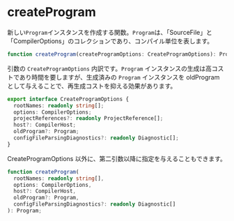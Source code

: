 # createProgram

新しい`Program`インスタンスを作成する関数。`Program`は、「SourceFile」と「CompilerOptions」のコレクションであり、コンパイル単位を表します。

```typescript
function createProgram(createProgramOptions: CreateProgramOptions): Program;
```

引数の `CreateProgramOptions` 内訳です。`Program` インスタンスの生成は高コストであり時間を要しますが、生成済みの `Program` インスタンスを oldProgram として与えることで、再生成コストを抑える効果があります。

```typescript
export interface CreateProgramOptions {
  rootNames: readonly string[];
  options: CompilerOptions;
  projectReferences?: readonly ProjectReference[];
  host?: CompilerHost;
  oldProgram?: Program;
  configFileParsingDiagnostics?: readonly Diagnostic[];
}
```

CreateProgramOptions 以外に、第二引数以降に指定を与えることもできます。

```typescript
function createProgram(
  rootNames: readonly string[],
  options: CompilerOptions,
  host?: CompilerHost,
  oldProgram?: Program,
  configFileParsingDiagnostics?: readonly Diagnostic[]
): Program;
```



